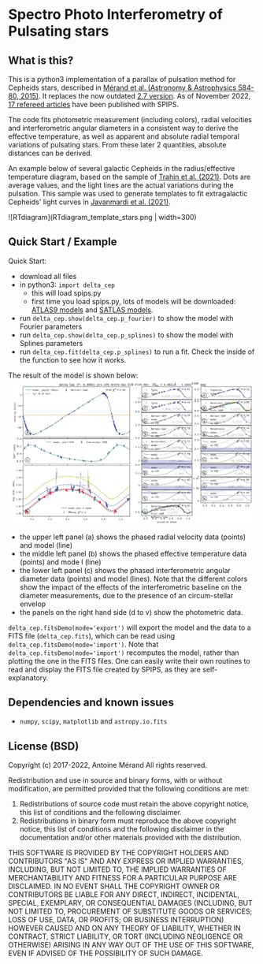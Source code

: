 # Spectro Photo Interferometry of Pulsating stars

## What is this?

This is a python3 implementation of a parallax of pulsation method for Cepheids stars, described in [Mérand et al. (Astronomy & Astrophysics 584-80, 2015)](http://adsabs.harvard.edu/abs/2015A%26A...584A..80M). It replaces the now outdated [2.7 version](https://github.com/amerand/SPIPS). As of November 2022, [17 refereed articles](https://ui.adsabs.harvard.edu/search/filter_property_fq_property=AND&filter_property_fq_property=property%3A%22refereed%22&fq=%7B!type%3Daqp%20v%3D%24fq_property%7D&fq_property=(property%3A%22refereed%22)&q=%20full%3A%22SPIPS%22%20year%3A2015-2050%20author%3A%22M%C3%A9rand%22&sort=date%20desc%2C%20bibcode%20desc&p_=0) have been published with SPIPS.

The code fits photometric measurement (including colors), radial velocities and interferometric angular diameters in a consistent way to derive the effective temperature, as well as apparent and absolute radial temporal variations of pulsating stars. From these later 2 quantities, absolute distances can be derived. 

An example below of several galactic Cepheids in the radius/effective temperature diagram, based on the sample of [Trahin et al. (2021)](https://ui.adsabs.harvard.edu/abs/2021A%26A...656A.102T/abstract). Dots are average values, and the light lines are the actual variations during the pulsation. This sample was used to generate templates to fit extragalactic Cepheids' light curves in [Javanmardi et al. (2021)](https://ui.adsabs.harvard.edu/abs/2021ApJ...911...12J/abstract). 

![RTdiagram](RTdiagram_template_stars.png | width=300)

## Quick Start / Example

Quick Start:
 - download all files
 - in python3: `import delta_cep`
   - this will load spips.py
   - first time you load spips.py, lots of models will be downloaded: [ATLAS9 models](http://wwwuser.oats.inaf.it/castelli/grids.html) and [SATLAS models](http://cdsarc.u-strasbg.fr/viz-bin/Cat?J/A%2bA/554/A98).
 - run `delta_cep.show(delta_cep.p_fourier)` to show the model with Fourier parameters
 - run `delta_cep.show(delta_cep.p_splines)` to show the model with Splines parameters
 - run `delta_cep.fit(delta_cep.p_splines)` to run a fit. Check the inside of the function to see how it works.

The result of the model is shown below:
![Fig1](delta_cep.png)
- the upper left panel (a) shows the phased radial velocity data (points) and model (line)
- the middle left panel (b) shows the phased effective temperature data (points) and mode l (line)
- the lower left panel (c) shows the phased interferometric angular diameter data (points) and model (lines). Note that the different colors show the impact of the effects of the interferometric baseline on the diameter measurements, due to the presence of an circum-stellar envelop
- the panels on the right hand side (d to v) show the photometric data.

`delta_cep.fitsDemo(mode='export')` will export the model and the data to a FITS file (`delta_cep.fits`), which can be read using `delta_cep.fitsDemo(mode='import')`. Note that `delta_cep.fitsDemo(mode='import')` recomputes the model, rather than plotting the one in the FITS files. One can easily write their own routines to read and display the FITS file created by SPIPS, as they are self-explanatory. 

## Dependencies and known issues

- `numpy`, `scipy`, `matplotlib` and `astropy.io.fits` 

## License (BSD)

Copyright (c) 2017-2022, Antoine Mérand
All rights reserved.

Redistribution and use in source and binary forms, with or without
modification, are permitted provided that the following conditions are met:

1. Redistributions of source code must retain the above copyright notice, this
   list of conditions and the following disclaimer.
2. Redistributions in binary form must reproduce the above copyright notice,
   this list of conditions and the following disclaimer in the documentation
   and/or other materials provided with the distribution.

THIS SOFTWARE IS PROVIDED BY THE COPYRIGHT HOLDERS AND CONTRIBUTORS "AS IS" AND
ANY EXPRESS OR IMPLIED WARRANTIES, INCLUDING, BUT NOT LIMITED TO, THE IMPLIED
WARRANTIES OF MERCHANTABILITY AND FITNESS FOR A PARTICULAR PURPOSE ARE
DISCLAIMED. IN NO EVENT SHALL THE COPYRIGHT OWNER OR CONTRIBUTORS BE LIABLE FOR
ANY DIRECT, INDIRECT, INCIDENTAL, SPECIAL, EXEMPLARY, OR CONSEQUENTIAL DAMAGES
(INCLUDING, BUT NOT LIMITED TO, PROCUREMENT OF SUBSTITUTE GOODS OR SERVICES;
LOSS OF USE, DATA, OR PROFITS; OR BUSINESS INTERRUPTION) HOWEVER CAUSED AND
ON ANY THEORY OF LIABILITY, WHETHER IN CONTRACT, STRICT LIABILITY, OR TORT
(INCLUDING NEGLIGENCE OR OTHERWISE) ARISING IN ANY WAY OUT OF THE USE OF THIS
SOFTWARE, EVEN IF ADVISED OF THE POSSIBILITY OF SUCH DAMAGE.
